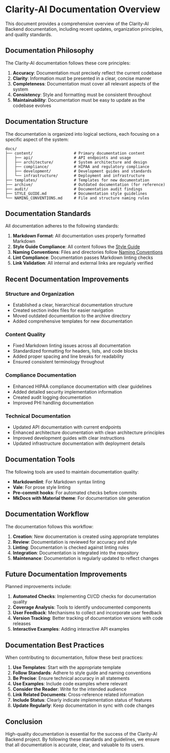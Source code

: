 # Clarity-AI Documentation Overview

This document provides a comprehensive overview of the Clarity-AI Backend documentation, including 
recent updates, organization principles, and quality standards.

## Documentation Philosophy

The Clarity-AI documentation follows these core principles:

1. **Accuracy**: Documentation must precisely reflect the current codebase
2. **Clarity**: Information must be presented in a clear, concise manner
3. **Completeness**: Documentation must cover all relevant aspects of the system
4. **Consistency**: Style and formatting must be consistent throughout
5. **Maintainability**: Documentation must be easy to update as the codebase evolves

## Documentation Structure

The documentation is organized into logical sections, each focusing on a specific aspect of the system:

```
docs/
├── content/                  # Primary documentation content
│   ├── api/                  # API endpoints and usage
│   ├── architecture/         # System architecture and design
│   ├── compliance/           # HIPAA and regulatory compliance
│   ├── development/          # Development guides and standards
│   └── infrastructure/       # Deployment and infrastructure
├── templates/                # Templates for new documentation
├── archive/                  # Outdated documentation (for reference)
├── audit/                    # Documentation audit findings
├── STYLE_GUIDE.md            # Documentation style guidelines
└── NAMING_CONVENTIONS.md     # File and structure naming rules
```

## Documentation Standards

All documentation adheres to the following standards:

1. **Markdown Format**: All documentation uses properly formatted Markdown
2. **Style Guide Compliance**: All content follows the [Style Guide](./STYLE_GUIDE.md)
3. **Naming Conventions**: Files and directories follow [Naming Conventions](./NAMING_CONVENTIONS.md)
4. **Lint Compliance**: Documentation passes Markdown linting checks
5. **Link Validation**: All internal and external links are regularly verified

## Recent Documentation Improvements

### Structure and Organization

- Established a clear, hierarchical documentation structure
- Created section index files for easier navigation
- Moved outdated documentation to the archive directory
- Added comprehensive templates for new documentation

### Content Quality

- Fixed Markdown linting issues across all documentation
- Standardized formatting for headers, lists, and code blocks
- Added proper spacing and line breaks for readability
- Ensured consistent terminology throughout

### Compliance Documentation

- Enhanced HIPAA compliance documentation with clear guidelines
- Added detailed security implementation information
- Created audit logging documentation
- Improved PHI handling documentation

### Technical Documentation

- Updated API documentation with current endpoints
- Enhanced architecture documentation with clean architecture principles
- Improved development guides with clear instructions
- Updated infrastructure documentation with deployment details

## Documentation Tools

The following tools are used to maintain documentation quality:

- **Markdownlint**: For Markdown syntax linting
- **Vale**: For prose style linting
- **Pre-commit hooks**: For automated checks before commits
- **MkDocs with Material theme**: For documentation site generation

## Documentation Workflow

The documentation follows this workflow:

1. **Creation**: New documentation is created using appropriate templates
2. **Review**: Documentation is reviewed for accuracy and style
3. **Linting**: Documentation is checked against linting rules
4. **Integration**: Documentation is integrated into the repository
5. **Maintenance**: Documentation is regularly updated to reflect changes

## Future Documentation Improvements

Planned improvements include:

1. **Automated Checks**: Implementing CI/CD checks for documentation quality
2. **Coverage Analysis**: Tools to identify undocumented components
3. **User Feedback**: Mechanisms to collect and incorporate user feedback
4. **Version Tracking**: Better tracking of documentation versions with code releases
5. **Interactive Examples**: Adding interactive API examples

## Documentation Best Practices

When contributing to documentation, follow these best practices:

1. **Use Templates**: Start with the appropriate template
2. **Follow Standards**: Adhere to style guide and naming conventions
3. **Be Precise**: Ensure technical accuracy in all statements
4. **Use Examples**: Include code examples where relevant
5. **Consider the Reader**: Write for the intended audience
6. **Link Related Documents**: Cross-reference related information
7. **Include Status**: Clearly indicate implementation status of features
8. **Update Regularly**: Keep documentation in sync with code changes

## Conclusion

High-quality documentation is essential for the success of the Clarity-AI Backend project. By following 
these standards and guidelines, we ensure that all documentation is accurate, clear, and valuable to 
its users.